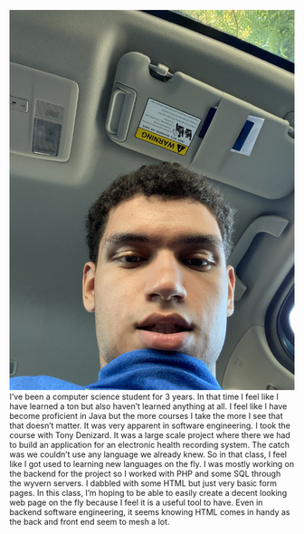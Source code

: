 ![image of me](https://github.com/dgp0301/WebProgramming493/blob/master/images/myself.JPG)
I’ve been a computer science student for 3 years. In that time I feel like I have learned a ton but also haven’t learned anything at all. I feel like I have become proficient in Java but the more courses I take the more I see that that doesn’t matter. It was very apparent in software engineering. I took the course with Tony Denizard. It was a large scale project where there we had to build an application for an electronic health recording system. The catch was we couldn’t use any language we already knew. So in that class, I feel like I got used to learning new languages on the fly. I was mostly working on the backend for the project so I worked with PHP and some SQL through the wyvern servers. I dabbled with some HTML but just very basic form pages.
	In this class, I’m hoping to be able to easily create a decent looking web page on the fly because I feel it is a useful tool to have. Even in backend software engineering, it seems knowing HTML comes in handy as the back and front end seem to mesh a lot.
